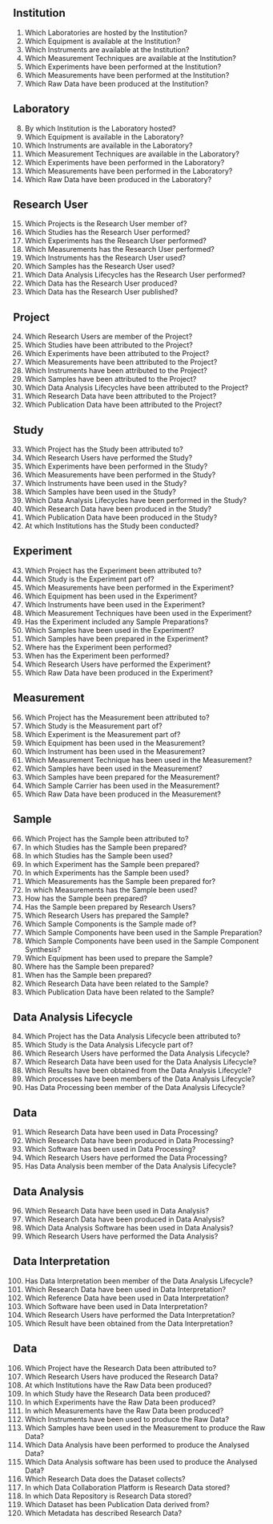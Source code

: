 ## Institution
1. Which Laboratories are hosted by the Institution?
2. Which Equipment is available at the Institution?
3. Which Instruments are available at the Institution?
4. Which Measurement Techniques are available at the Institution?
5. Which Experiments have been performed at the Institution?
6. Which Measurements have been performed at the Institution?
7. Which Raw Data have been produced at the Institution?

## Laboratory
8. By which Institution is the Laboratory hosted?
9. Which Equipment is available in the Laboratory?
10. Which Instruments are available in the Laboratory?
11. Which Measurement Techniques are available in the Laboratory?
12. Which Experiments have been performed in the Laboratory?
13. Which Measurements have been performed in the Laboratory?
14. Which Raw Data have been produced in the Laboratory?

## Research User
15. Which Projects is the Research User member of?
16. Which Studies has the Research User performed?
17. Which Experiments has the Research User performed?
18. Which Measurements has the Research User performed?
19. Which Instruments has the Research User used?
20. Which Samples has the Research User used?
21. Which Data Analysis Lifecycles has the Research User performed?
22. Which Data has the Research User produced?
23. Which Data has the Research User published?

## Project
24. Which Research Users are member of the Project?
25. Which Studies have been attributed to the Project?
26. Which Experiments have been attributed to the Project?
27. Which Measurements have been attributed to the Project?
28. Which Instruments have been attributed to the Project?
29. Which Samples have been attributed to the Project?
30. Which Data Analysis Lifecycles have been attributed to the Project?
31. Which Research Data have been attributed to the Project?
32. Which Publication Data have been attributed to the Project?

## Study
33. Which Project has the Study been attributed to?
34. Which Research Users have performed the Study?
35. Which Experiments have been performed in the Study?
36. Which Measurements have been performed in the Study?
37. Which Instruments have been used in the Study?
38. Which Samples have been used in the Study?
39. Which Data Analysis Lifecycles have been performed in the Study?
40. Which Research Data have been produced in the Study?
41. Which Publication Data have been produced in the Study?
42. At which Institutions has the Study been conducted?

## Experiment
43. Which Project has the Experiment been attributed to?
44. Which Study is the Experiment part of?
45. Which Measurements have been performed in the Experiment?
46. Which Equipment has been used in the Experiment?
47. Which Instruments have been used in the Experiment?
48. Which Measurement Techniques have been used in the Experiment?
49. Has the Experiment included any Sample Preparations?
50. Which Samples have been used in the Experiment?
51. Which Samples have been prepared in the Experiment?
52. Where has the Experiment been performed?
53. When has the Experiment been performed?
54. Which Research Users have performed the Experiment?
55. Which Raw Data have been produced in the Experiment?

## Measurement
56. Which Project has the Measurement been attributed to?
57. Which Study is the Measurement part of?
58. Which Experiment is the Measurement part of?
59. Which Equipment has been used in the Measurement?
60. Which Instrument has been used in the Measurement?
61. Which Measurement Technique has been used in the Measurement?
62. Which Samples have been used in the Measurement?
63. Which Samples have been prepared for the Measurement?
64. Which Sample Carrier has been used in the Measurement?
65. Which Raw Data have been produced in the Measurement?

## Sample
66. Which Project has the Sample been attributed to?
67. In which Studies has the Sample been prepared?
68. In which Studies has the Sample been used?
69. In which Experiment has the Sample been prepared?
70. In which Experiments has the Sample been used?
71. Which Measurements has the Sample been prepared for?
72. In which Measurements has the Sample been used?
73. How has the Sample been prepared?
74. Has the Sample been prepared by Research Users?
75. Which Research Users has prepared the Sample?
76. Which Sample Components is the Sample made of?
77. Which Sample Components have been used in the Sample Preparation?
78. Which Sample Components have been used in the Sample Component Synthesis?
79. Which Equipment has been used to prepare the Sample?
80. Where has the Sample been prepared?
81. When has the Sample been prepared?
82. Which Research Data have been related to the Sample?
83. Which Publication Data have been related to the Sample?

## Data Analysis Lifecycle
84. Which Project has the Data Analysis Lifecycle been attributed to?
85. Which Study is the Data Analysis Lifecycle part of?
86. Which Research Users have performed the Data Analysis Lifecycle?
87. Which Research Data have been used for the Data Analysis Lifecycle?
88. Which Results have been obtained from the Data Analysis Lifecycle?
89. Which processes have been members of the Data Analysis Lifecycle?
90. Has Data Processing been member of the Data Analysis Lifecycle?

## Data 
91. Which Research Data have been used in Data Processing?
92. Which Research Data have been produced in Data Processing?
93. Which Software has been used in Data Processing?
94. Which Research Users have performed the Data Processing?
95. Has Data Analysis been member of the Data Analysis Lifecycle?

## Data Analysis
96. Which Research Data have been used in Data Analysis?
97. Which Research Data have been produced in Data Analysis?
98. Which Data Analysis Software has been used in Data Analysis?
99. Which Research Users have performed the Data Analysis?

## Data Interpretation
100. Has Data Interpretation been member of the Data Analysis Lifecycle?
101. Which Research Data have been used in Data Interpretation?
102. Which Reference Data have been used in Data Interpretation?
103. Which Software have been used in Data Interpretation?
104. Which Research Users have performed the Data Interpretation?
105. Which Result have been obtained from the Data Interpretation?

## Data
106. Which Project have the Research Data been attributed to?
107. Which Research Users have produced the Research Data?
108. At which Institutions have the Raw Data been produced?
109. In which Study have the Research Data been produced?
110. In which Experiments have the Raw Data been produced?
111. In which Measurements have the Raw Data been produced?
112. Which Instruments have been used to produce the Raw Data?
113. Which Samples have been used in the Measurement to produce the Raw Data?
114. Which Data Analysis have been performed to produce the Analysed Data?
115. Which Data Analysis software has been used to produce the Analysed Data?
116. Which Research Data does the Dataset collects?
117. In which Data Collaboration Platform is Research Data stored?
118. In which Data Repository is Research Data stored?
119. Which Dataset has been Publication Data derived from?
120. Which Metadata has described Research Data?